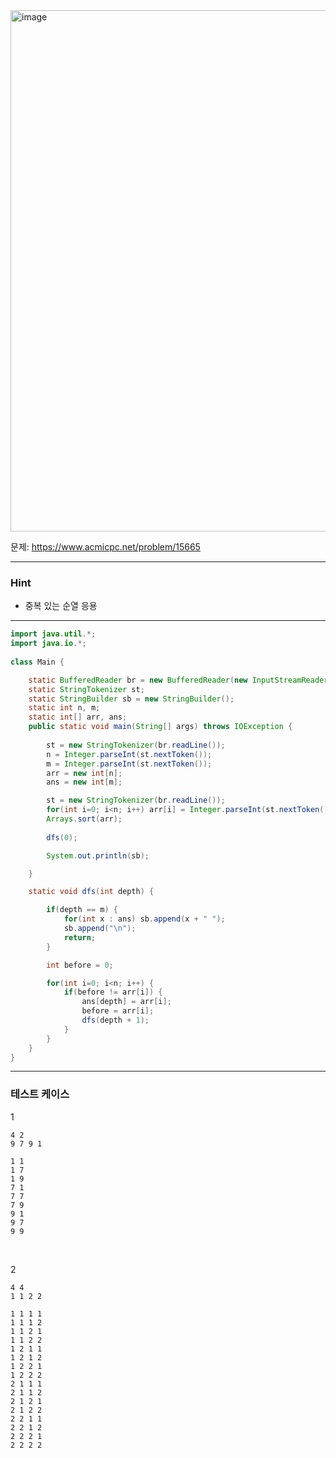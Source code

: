 <img width="1179" height="834" alt="image" src="https://github.com/user-attachments/assets/3ba1f7dd-e77a-492d-a025-f1b21e1183a8" />

문제: https://www.acmicpc.net/problem/15665

---

### Hint

- 중복 있는 순열 응용
 
---

```java
import java.util.*;
import java.io.*;
 
class Main {

    static BufferedReader br = new BufferedReader(new InputStreamReader(System.in));
    static StringTokenizer st;
    static StringBuilder sb = new StringBuilder();
    static int n, m;
    static int[] arr, ans;
    public static void main(String[] args) throws IOException {
        
        st = new StringTokenizer(br.readLine());
        n = Integer.parseInt(st.nextToken());
        m = Integer.parseInt(st.nextToken());
        arr = new int[n];
        ans = new int[m];

        st = new StringTokenizer(br.readLine());
        for(int i=0; i<n; i++) arr[i] = Integer.parseInt(st.nextToken());
        Arrays.sort(arr);
        
        dfs(0);

        System.out.println(sb);

    }    

    static void dfs(int depth) {

        if(depth == m) {
            for(int x : ans) sb.append(x + " ");
            sb.append("\n");
            return;
        }

        int before = 0;

        for(int i=0; i<n; i++) {
            if(before != arr[i]) {
                ans[depth] = arr[i];
                before = arr[i];
                dfs(depth + 1);
            }
        }
    }
}


```

---

### 테스트 케이스

1
```
4 2
9 7 9 1
```

```
1 1
1 7
1 9
7 1
7 7
7 9
9 1
9 7
9 9
```

&nbsp;

2
```
4 4
1 1 2 2
```

```
1 1 1 1
1 1 1 2
1 1 2 1
1 1 2 2
1 2 1 1
1 2 1 2
1 2 2 1
1 2 2 2
2 1 1 1
2 1 1 2
2 1 2 1
2 1 2 2
2 2 1 1
2 2 1 2
2 2 2 1
2 2 2 2
```